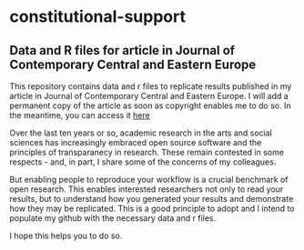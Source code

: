 # constitutional-support
## Data and R files for article in Journal of Contemporary Central and Eastern Europe ##

This repository contains data and r files to replicate results published in my article in Journal of Contemporary Central and Eastern Europe. I will add a permanent copy of the article as soon as copyright enables me to do so. In the meantime, you can access it [here](https://www.tandfonline.com/eprint/8BWNMYNC8AYX6RFASES9/full?target=10.1080/25739638.2020.1833562)

Over the last ten years or so, academic research in the arts and social sciences has increasingly embraced open source software and the principles of transparanecy in research. These remain contested in some respects - and, in part, I share some of the concerns of my colleagues. 

But enabling people to reproduce your workflow is a crucial benchmark of open research. This enables interested researchers not only to read your results, but to understand how you generated your results and demonstrate how they may be replicated. This is a good principle to adopt and I intend to populate my github with the necessary data and r files.

I hope this helps you to do so.




